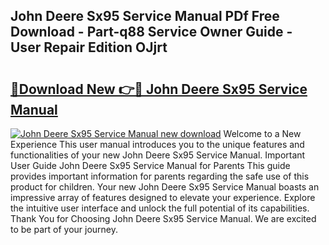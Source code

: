 ## John Deere Sx95 Service Manual PDf Free Download - Part-q88 Service Owner Guide - User Repair Edition OJjrt

# <h2><a href="http://bc89420.oget.top/?id=John+Deere+Sx95+Service+Manual">🔗Download New 👉🔴 John Deere Sx95 Service Manual</a></h2>

[![John Deere Sx95 Service Manual new download](https://i.imgur.com/5g1atiW.png)](http://bc89420.oget.top/?id=John+Deere+Sx95+Service+Manual)
Welcome to a New Experience This user manual introduces you to the unique features and functionalities of your new John Deere Sx95 Service Manual. Important User Guide John Deere Sx95 Service Manual for Parents This guide provides important information for parents regarding the safe use of this product for children. Your new John Deere Sx95 Service Manual boasts an impressive array of features designed to elevate your experience. Explore the intuitive user interface and unlock the full potential of its capabilities. Thank You for Choosing John Deere Sx95 Service Manual. We are excited to be part of your journey.
